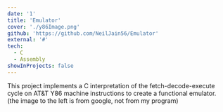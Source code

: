```yaml
---
date: '1'
title: 'Emulator'
cover: './y86Image.png'
github: 'https://github.com/NeilJain56/Emulator'
external: '#'
tech:
  - C
  - Assembly
showInProjects: false
---
```


This project implements a C interpretation of the fetch-decode-execute cycle on AT&T Y86 machine instructions to create a functional emulator. (the image to the left is from google, not from my program)

